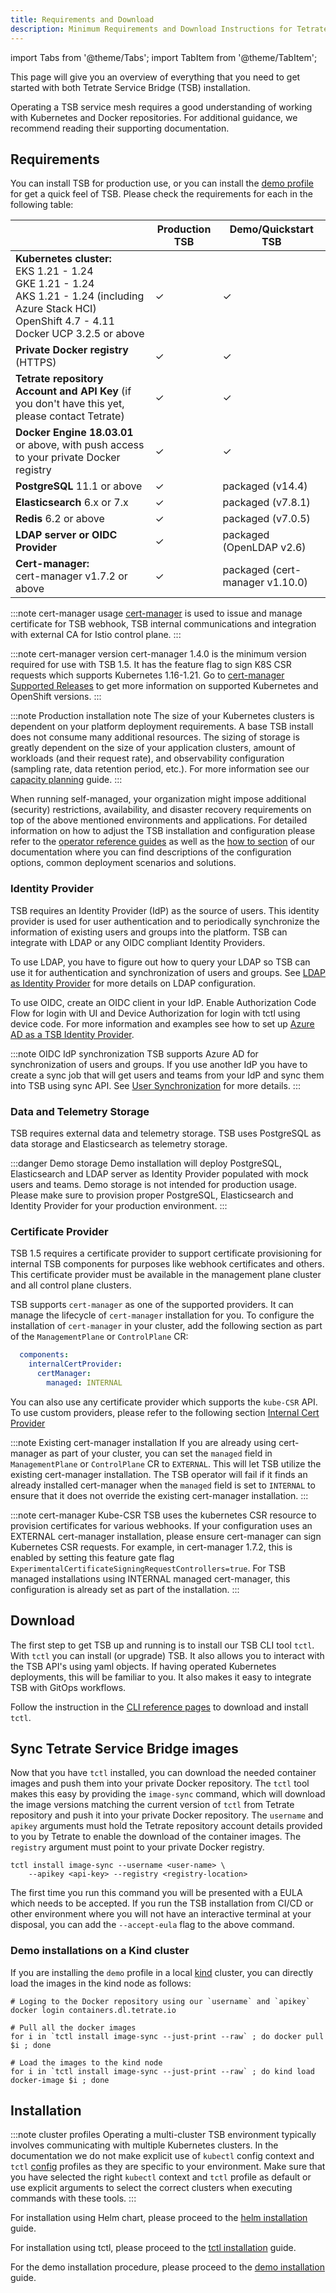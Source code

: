 ```yaml
---
title: Requirements and Download
description: Minimum Requirements and Download Instructions for Tetrate Service Bridge.
---
```


import Tabs from '@theme/Tabs';
import TabItem from '@theme/TabItem';

This page will give you an overview of everything that you need to get started
with both Tetrate Service Bridge (TSB) installation.

Operating a TSB service mesh requires a good understanding of working with
Kubernetes and Docker repositories. For additional guidance, we recommend
reading their supporting documentation.

## Requirements

You can install TSB for production use, or you can install the [demo profile](./self_managed/demo-installation)
for get a quick feel of TSB. Please check the requirements for each in the
following table:

|     | Production TSB | Demo/Quickstart TSB |
| --- | --- | --- |
| **Kubernetes cluster:**<br />EKS 1.21 - 1.24<br />GKE 1.21 - 1.24<br />AKS 1.21 - 1.24 (including Azure Stack HCI)<br />OpenShift 4.7 - 4.11<br />Docker UCP 3.2.5 or above | ✓ | ✓ |
| **Private Docker registry** (HTTPS) | ✓ | ✓ |
| **Tetrate repository Account and API Key** (if you don't have this yet, please contact Tetrate) | ✓ | ✓ |
| **Docker Engine 18.03.01** or above, with push access to your private Docker registry | ✓ | ✓ |
| **PostgreSQL** 11.1 or above | ✓ | packaged (v14.4)|
| **Elasticsearch** 6.x or 7.x | ✓ | packaged (v7.8.1) |
| **Redis** 6.2 or above | ✓ | packaged (v7.0.5) |
| **LDAP server or OIDC Provider** | ✓ | packaged (OpenLDAP v2.6) |
| **Cert-manager:**<br />cert-manager v1.7.2 or above | ✓ | packaged (cert-manager v1.10.0) |

:::note cert-manager usage
[cert-manager](https://cert-manager.io/) is used to issue and manage certificate for TSB webhook, TSB internal communications and integration with external CA for Istio control plane.
:::

:::note cert-manager version
cert-manager 1.4.0 is the minimum version required for use with TSB 1.5. It has the feature flag to sign K8S CSR requests which supports Kubernetes 1.16-1.21. Go to [cert-manager Supported Releases](https://cert-manager.io/docs/installation/supported-releases/) to get more information on supported Kubernetes and OpenShift versions. 
:::

:::note Production installation note
The size of your Kubernetes clusters is dependent on your platform deployment
requirements. A base TSB install does not consume many additional resources.
The sizing of storage is greatly dependent on the size of your application
clusters, amount of workloads (and their request rate), and observability
configuration (sampling rate, data retention period, etc.). For more information
see our [capacity planning](./resource_planning) guide.
:::

When running self-managed, your organization might impose additional (security) restrictions, availability,
and disaster recovery requirements on top of the above mentioned environments
and applications. For detailed information on how to adjust the TSB installation
and configuration please refer to the [operator reference guides](../refs/install)
as well as the [how to section](../howto)
of our documentation where you can find  descriptions of the configuration
options, common deployment scenarios and solutions.

### Identity Provider

TSB requires an Identity Provider (IdP) as the source of users. This identity provider is used for user authentication and to periodically synchronize the information of existing users and groups into the platform. TSB can integrate with LDAP or any OIDC compliant Identity Providers. 

To use LDAP, you have to figure out how to query your LDAP so TSB can use it for authentication and synchronization of users and groups. See [LDAP as Identity Provider](../operations/users/configuring_ldap) for more details on LDAP configuration. 

To use OIDC, create an OIDC client in your IdP. Enable Authorization Code Flow for login with UI and Device Authorization for login with tctl using device code. For more information and examples see how to set up [Azure AD as a TSB Identity Provider](../operations/users/oidc_azure). 

:::note OIDC IdP synchronization
TSB supports Azure AD for synchronization of users and groups. If you use another IdP you have to create a sync job that will get users and teams from your IdP and sync them into TSB using sync API. See [User Synchronization](../operations/users/user_synchronization) for more details.
:::

### Data and Telemetry Storage

TSB requires external data and telemetry storage. TSB uses PostgreSQL as data storage and Elasticsearch as telemetry storage. 

:::danger Demo storage
Demo installation will deploy PostgreSQL, Elasticsearch and LDAP server as Identity Provider populated with mock users and teams. Demo storage is not intended for production usage. Please make sure to provision proper PostgreSQL, Elasticsearch and Identity Provider for your production environment.
:::

### Certificate Provider

TSB 1.5 requires a certificate provider to support certificate provisioning
for internal TSB components for purposes like webhook certificates and others. This certificate provider must be available in the management plane cluster and all control plane clusters. 

TSB supports `cert-manager` as one
of the supported providers. It can manage the lifecycle of `cert-manager` installation for you.
To configure the installation of `cert-manager` in your cluster, add the following section as part of
the `ManagementPlane` or `ControlPlane` CR:

```yaml
  components:
    internalCertProvider:
      certManager:
        managed: INTERNAL
```

You can also use any certificate provider which supports the `kube-CSR` API. To use custom providers,
please refer to the following section [Internal Cert Provider](../refs/install/common/common_config#internalcertprovider)

:::note Existing cert-manager installation
If you are already using cert-manager as part of your cluster, you can set the `managed` field
in `ManagementPlane` or `ControlPlane` CR to `EXTERNAL`. This will let TSB utilize the existing
cert-manager installation. The TSB operator will fail if it finds an already installed cert-manager
when the `managed` field is set to `INTERNAL` to ensure that it does not override
the existing cert-manager installation.
:::

:::note cert-manager Kube-CSR
TSB uses the kubernetes CSR resource to provision certificates for various webhooks. If your configuration
uses an EXTERNAL cert-manager installation, please ensure cert-manager can sign Kubernetes CSR requests. For example,
in cert-manager 1.7.2, this is enabled by setting this feature gate flag `ExperimentalCertificateSigningRequestControllers=true`.
For TSB managed installations using INTERNAL managed cert-manager, this configuration
is already set as part of the installation.
:::

## Download

The first step to get TSB up and running is to install our TSB CLI tool `tctl`.
With `tctl` you can install (or upgrade) TSB. It also allows you to interact
with the TSB API's using yaml objects. If having operated Kubernetes
deployments, this will be familiar to you. It also makes it easy to integrate
TSB with GitOps workflows. 

Follow the instruction in the [CLI reference pages](../reference/cli/guide/index#installation) to download and install `tctl`.

## Sync Tetrate Service Bridge images

Now that you have `tctl` installed, you can download the needed container images
and push them into your private Docker repository. The `tctl` tool makes this
easy by providing the `image-sync` command, which will download the image versions 
matching the current version of `tctl` from Tetrate repository and push it 
into your private Docker repository. The `username` and
`apikey` arguments must hold the Tetrate repository account details provided to you by
Tetrate to enable the download of the container images. The `registry` argument
must point to your private Docker registry.

```bash{promptUser: alice}{outputLines: 2}
tctl install image-sync --username <user-name> \
    --apikey <api-key> --registry <registry-location>
```

The first time you run this command you will be presented with a EULA which
needs to be accepted. If you run the TSB installation from CI/CD or other
environment where you will not have an interactive terminal at your disposal,
you can add the `--accept-eula` flag to the above command.

### Demo installations on a Kind cluster

If you are installing the `demo` profile in a local [kind](https://kind.sigs.k8s.io/) cluster,
you can directly load the images in the kind node as follows:

```bash{promptUser: alice}
# Loging to the Docker repository using our `username` and `apikey`
docker login containers.dl.tetrate.io

# Pull all the docker images
for i in `tctl install image-sync --just-print --raw` ; do docker pull $i ; done

# Load the images to the kind node
for i in `tctl install image-sync --just-print --raw` ; do kind load docker-image $i ; done
```

## Installation

:::note cluster profiles
Operating a multi-cluster TSB environment typically involves communicating with
multiple Kubernetes clusters. In the documentation we do not make explicit use
of `kubectl` config context and `tctl` [config](../reference/cli/reference/config)
profiles as they are specific to your environment. Make sure that you have
selected the right `kubectl` context and `tctl` profile as default or use
explicit arguments to select the correct clusters when executing commands with
these tools.
:::

For installation using Helm chart, please proceed to the
[helm installation](./helm) guide.

For installation using tctl, please proceed to the
[tctl installation](./self_managed) guide.

For the demo installation procedure, please proceed to the
[demo installation](./self_managed/demo-installation) guide.
